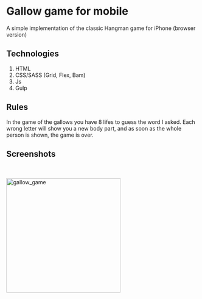 # Gallow game for mobile

A simple implementation of the classic Hangman game for iPhone (browser version)

## Technologies

1. HTML
2. CSS/SASS (Grid, Flex, Bam)
3. Js
4. Gulp

## Rules

In the game of the gallows you have 8 lifes to guess the word I asked.
Each wrong letter will show you a new body part, 
and as soon as the whole person is shown, the game is over.

## Screenshots

  <br>
  <br>
  <img src="./game_show.gif" width="300" alt="gallow_game">
